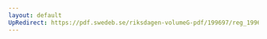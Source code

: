 ```yaml
---
layout: default
UpRedirect: https://pdf.swedeb.se/riksdagen-volumeG-pdf/199697/reg_199697/reg_199697_0381.pdf
---
```

